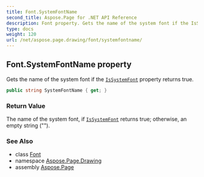 ```yaml
---
title: Font.SystemFontName
second_title: Aspose.Page for .NET API Reference
description: Font property. Gets the name of the system font if the IsSystemFont property returns true
type: docs
weight: 120
url: /net/aspose.page.drawing/font/systemfontname/
---
```

## Font.SystemFontName property

Gets the name of the system font if the [`IsSystemFont`](../issystemfont/) property returns true.

```csharp
public string SystemFontName { get; }
```

### Return Value

The name of the system font, if [`IsSystemFont`](../issystemfont/) returns true; otherwise, an empty string ("").

### See Also

* class [Font](../)
* namespace [Aspose.Page.Drawing](../../font/)
* assembly [Aspose.Page](../../../)


